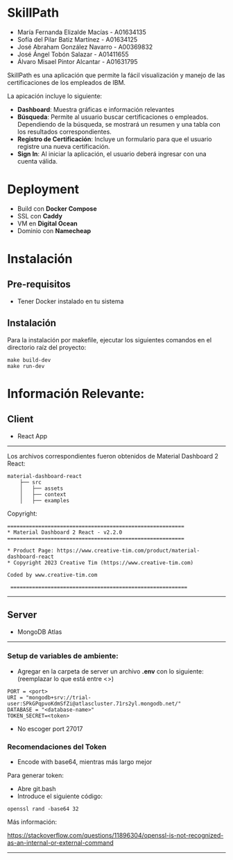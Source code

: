 # SkillPath
- María Fernanda Elizalde Macías - A01634135
- Sofía del Pilar Batiz Martínez - A01634125
- José Abraham González Navarro  - A00369832
- José Ángel Tobón Salazar - A01411655
- Álvaro Misael Pintor Alcantar - A01631795

SkillPath es una aplicación que permite la fácil visualización y manejo de las certificaciones de los empleados de IBM.

La apicación incluye lo siguiente:
- **Dashboard**: Muestra gráficas e información relevantes
- **Búsqueda**: Permite al usuario buscar certificaciones o empleados. Dependiendo de la búsqueda, se mostrará un resumen y una tabla con los resultados correspondientes.
- **Registro de Certificación**: Incluye un formulario para que el usuario registre una nueva certificación.
- **Sign In**: Al iniciar la aplicación, el usuario deberá ingresar con una cuenta válida.

# Deployment
- Build con **Docker Compose**
- SSL con **Caddy**
- VM en **Digital Ocean**
- Dominio con **Namecheap**

# Instalación
## Pre-requisitos
- Tener Docker instalado en tu sistema
## Instalación
Para la instalación por makefile, ejecutar los siguientes comandos en el directorio raíz del proyecto:
```
make build-dev
make run-dev
```

# Información Relevante:
## Client
- React App
---
Los archivos correspondientes fueron obtenidos de Material Dashboard 2 React:
```
material-dashboard-react
    ├── src
    │   ├── assets
    │   ├── context
    │   ├── examples
```
Copyright:
```
=========================================================
* Material Dashboard 2 React - v2.2.0
=========================================================

* Product Page: https://www.creative-tim.com/product/material-dashboard-react
* Copyright 2023 Creative Tim (https://www.creative-tim.com)

Coded by www.creative-tim.com

 =========================================================
```
---
## Server
- MongoDB Atlas
---
### Setup de variables de ambiente:
- Agregar en la carpeta de server un archivo **.env** con lo siguiente: (reemplazar lo que está entre <>)
```
PORT = <port>
URI = "mongodb+srv://trial-user:SPkGPqpvoKdmSfZi@atlascluster.71rs2yl.mongodb.net/"
DATABASE = "<database-name>"
TOKEN_SECRET=<token>
```
- No escoger port 27017

### Recomendaciones del Token
- Encode with base64, mientras más largo mejor

Para generar token:
- Abre git.bash
- Introduce el siguiente código:
```
openssl rand -base64 32
```

Más información:

https://stackoverflow.com/questions/11896304/openssl-is-not-recognized-as-an-internal-or-external-command

----

